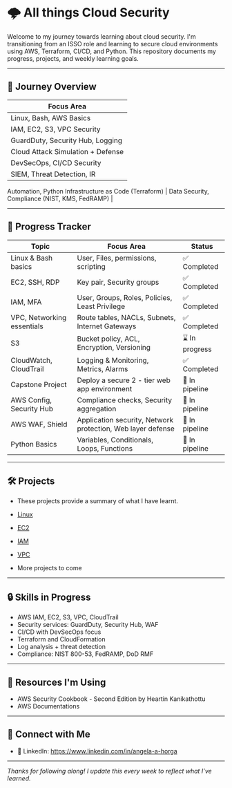 # 🌩️ All things Cloud Security

Welcome to my journey towards learning about cloud security. I'm transitioning from an ISSO role and learning to secure cloud environments using AWS, Terraform, CI/CD, and Python. This repository documents my progress, projects, and weekly learning goals.

---

## 🚧 Journey Overview

| Focus Area |
|------------|
 Linux, Bash, AWS Basics |
 IAM, EC2, S3, VPC Security |
 GuardDuty, Security Hub, Logging |
 Cloud Attack Simulation + Defense |
 DevSecOps, CI/CD Security |
 SIEM, Threat Detection, IR |
 Automation, Python
 Infrastructure as Code (Terraform) |
 Data Security, Compliance (NIST, KMS, FedRAMP) |

---

## 📆 Progress Tracker

| Topic | Focus Area | Status |
|--------------|-------------|------|
| Linux & Bash basics | User, Files, permissions, scripting | ✅ Completed |
| EC2, SSH, RDP | Key pair, Security groups | ✅ Completed |
| IAM, MFA | User, Groups, Roles, Policies, Least Privilege | ✅ Completed |
| VPC, Networking essentials | Route tables, NACLs, Subnets, Internet Gateways | ✅ Completed |
| S3 | Bucket policy, ACL, Encryption, Versioning | ⌛ In progress |
| CloudWatch, CloudTrail | Logging & Monitoring, Metrics, Alarms | ✅ Completed |
| Capstone Project | Deploy a secure 2 - tier web app environment | 🪈 In pipeline |
| AWS Config, Security Hub | Compliance checks, Security aggregation | 🪈 In pipeline |
| AWS WAF, Shield | Application security, Network protection, Web layer defense | 🪈 In pipeline |
| Python Basics | Variables, Conditionals, Loops, Functions | 🪈 In pipeline |



----------

## 🛠️ Projects

- These projects provide a summary of what I have learnt.

- [Linux](Linux)
- [EC2](EC2)
- [IAM](IAM)
- [VPC](VPC)

- More projects to come



---

## 🔒 Skills in Progress

- AWS IAM, EC2, S3, VPC, CloudTrail
- Security services: GuardDuty, Security Hub, WAF
- CI/CD with DevSecOps focus
- Terraform and CloudFormation
- Log analysis + threat detection
- Compliance: NIST 800-53, FedRAMP, DoD RMF

---

## 🧠 Resources I'm Using

- AWS Security Cookbook - Second Edition by Heartin Kanikathottu
- AWS Documentations

---

## 🔗 Connect with Me

- 💼 LinkedIn: https://www.linkedin.com/in/angela-a-horga
---

_Thanks for following along! I update this every week to reflect what I’ve learned._
